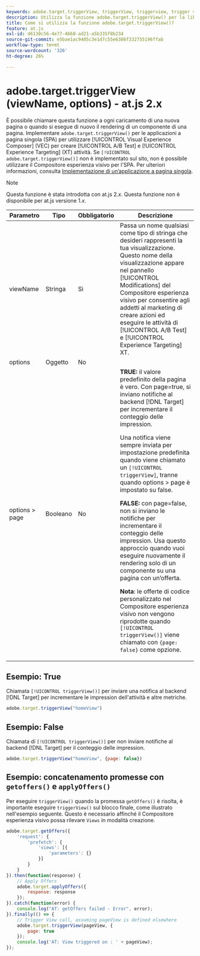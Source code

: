 ```yaml
---
keywords: adobe.target.triggerView, triggerView, triggerview, trigger view, at.js, funzioni, funzione, viewName, viewname, nome visualizzazione, adobe.target.triggerView1
description: Utilizza la funzione adobe.target.triggerView() per la libreria JavaScript at.js di  [!DNL Adobe Target]  per l'utilizzo in applicazioni a pagina singola (SPA). (at.js 2.x)
title: Come si utilizza la funzione adobe.target.triggerView()?
feature: at.js
exl-id: d6130c56-4e77-4668-ad21-a5b335f8b234
source-git-commit: e5bae1ac9485c3e1d7c55e6386f332755196ffab
workflow-type: tm+mt
source-wordcount: '326'
ht-degree: 26%

---
```


# adobe.target.triggerView (viewName, options) - at.js 2.x

È possibile chiamare questa funzione a ogni caricamento di una nuova pagina o quando si esegue di nuovo il rendering di un componente di una pagina. Implementare `adobe.target.triggerView()` per le applicazioni a pagina singola (SPA) per utilizzare [!UICONTROL Visual Experience Composer] (VEC) per creare [!UICONTROL A/B Test] e [!UICONTROL Experience Targeting] (XT) attività. Se `[!UICONTROL adobe.target.triggerView()]` non è implementato sul sito, non è possibile utilizzare il Compositore esperienza visivo per l&#39;SPA. Per ulteriori informazioni, consulta [Implementazione di un’applicazione a pagina singola](/help/dev/implement/client-side/atjs/how-to-deployatjs/target-atjs-single-page-application.md).

>[!NOTE]
>
>Questa funzione è stata introdotta con at.js 2.*x*. Questa funzione non è disponibile per at.js versione 1.*x*.

| Parametro | Tipo | Obbligatorio | Descrizione |
| --- | --- | --- | --- |
| viewName | Stringa | Sì | Passa un nome qualsiasi come tipo di stringa che desideri rappresenti la tua visualizzazione. Questo nome della visualizzazione appare nel pannello [!UICONTROL Modifications] del Compositore esperienza visivo per consentire agli addetti al marketing di creare azioni ed eseguire le attività di [!UICONTROL A/B Test] e [!UICONTROL Experience Targeting] XT. |
| options | Oggetto | No |  |
| options > page | Booleano | No | **TRUE:** il valore predefinito della pagina è vero. Con page=true, si inviano notifiche al backend [!DNL Target] per incrementare il conteggio delle impression.<P>Una notifica viene sempre inviata per impostazione predefinita quando viene chiamato un `[!UICONTROL triggerView]`, tranne quando options > page è impostato su false.<P>**FALSE:** con page=false, non si inviano le notifiche per incrementare il conteggio delle impression. Usa questo approccio quando vuoi eseguire nuovamente il rendering solo di un componente su una pagina con un’offerta.<P>**Nota**: le offerte di codice personalizzato nel Compositore esperienza visivo non vengono riprodotte quando `[!UICONTROL triggerView()]` viene chiamato con `{page: false}` come opzione. |

## Esempio: True

Chiamata `[!UICONTROL triggerView()]` per inviare una notifica al backend [!DNL Target] per incrementare le impression dell&#39;attività e altre metriche.

```javascript {line-numbers="true"}
adobe.target.triggerView("homeView")
```

## Esempio: False

Chiamata di `[!UICONTROL triggerView()]` per non inviare notifiche al backend [!DNL Target] per il conteggio delle impression.

```javascript {line-numbers="true"}
adobe.target.triggerView("homeView", {page: false})
```

## Esempio: concatenamento promesse con `getoffers()` e `applyOffers()`

Per eseguire `triggerView()` quando la promessa `getOffers()` è risolta, è importante eseguire `triggerView()` sul blocco finale, come illustrato nell&#39;esempio seguente. Questo è necessario affinché il Compositore esperienza visivo possa rilevare `Views` in modalità creazione.

```javascript {line-numbers="true"}
adobe.target.getOffers({
    'request': {
        'prefetch': {
            'views': [{
                'parameters': {}
            }]
        }
    }
}).then(function(response) {
    // Apply Offers
    adobe.target.applyOffers({
        response: response
    });
}).catch(function(error) {
    console.log("AT: getOffers failed - Error", error);
}).finally(() => {
    // Trigger View call, assuming pageView is defined elsewhere
    adobe.target.triggerView(pageView, {
        page: true
    });
    console.log('AT: View triggered on : ' + pageView);
});
```
